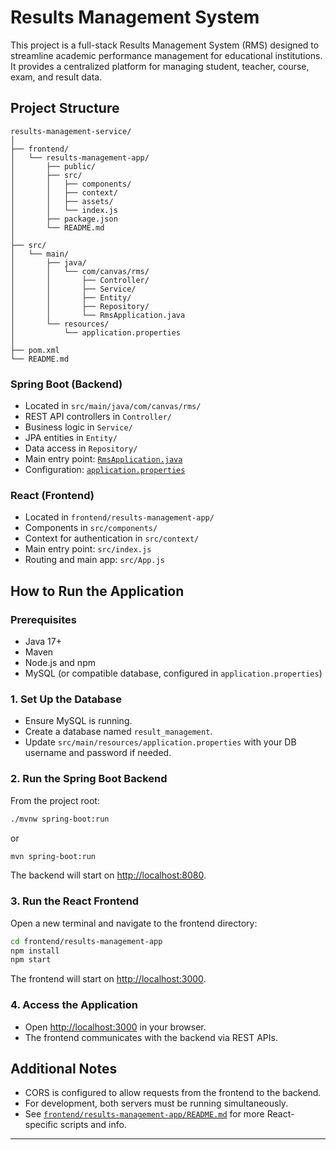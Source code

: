 # Results Management System

This project is a full-stack Results Management System (RMS) designed to streamline academic performance management for educational institutions. It provides a centralized platform for managing student, teacher, course, exam, and result data.

## Project Structure

```
results-management-service/
│
├── frontend/
│   └── results-management-app/
│       ├── public/
│       ├── src/
│       │   ├── components/
│       │   ├── context/
│       │   ├── assets/
│       │   └── index.js
│       ├── package.json
│       └── README.md
│
├── src/
│   └── main/
│       ├── java/
│       │   └── com/canvas/rms/
│       │       ├── Controller/
│       │       ├── Service/
│       │       ├── Entity/
│       │       ├── Repository/
│       │       └── RmsApplication.java
│       └── resources/
│           └── application.properties
│
├── pom.xml
└── README.md
```

### Spring Boot (Backend)

- Located in `src/main/java/com/canvas/rms/`
- REST API controllers in `Controller/`
- Business logic in `Service/`
- JPA entities in `Entity/`
- Data access in `Repository/`
- Main entry point: [`RmsApplication.java`](src/main/java/com/canvas/rms/RmsApplication.java)
- Configuration: [`application.properties`](src/main/resources/application.properties)

### React (Frontend)

- Located in `frontend/results-management-app/`
- Components in `src/components/`
- Context for authentication in `src/context/`
- Main entry point: `src/index.js`
- Routing and main app: `src/App.js`

## How to Run the Application

### Prerequisites

- Java 17+
- Maven
- Node.js and npm
- MySQL (or compatible database, configured in `application.properties`)

### 1. Set Up the Database

- Ensure MySQL is running.
- Create a database named `result_management`.
- Update `src/main/resources/application.properties` with your DB username and password if needed.

### 2. Run the Spring Boot Backend

From the project root:

```sh
./mvnw spring-boot:run
```
or
```sh
mvn spring-boot:run
```

The backend will start on [http://localhost:8080](http://localhost:8080).

### 3. Run the React Frontend

Open a new terminal and navigate to the frontend directory:

```sh
cd frontend/results-management-app
npm install
npm start
```

The frontend will start on [http://localhost:3000](http://localhost:3000).

### 4. Access the Application

- Open [http://localhost:3000](http://localhost:3000) in your browser.
- The frontend communicates with the backend via REST APIs.

## Additional Notes

- CORS is configured to allow requests from the frontend to the backend.
- For development, both servers must be running simultaneously.
- See [`frontend/results-management-app/README.md`](frontend/results-management-app/README.md) for more React-specific scripts and info.

---